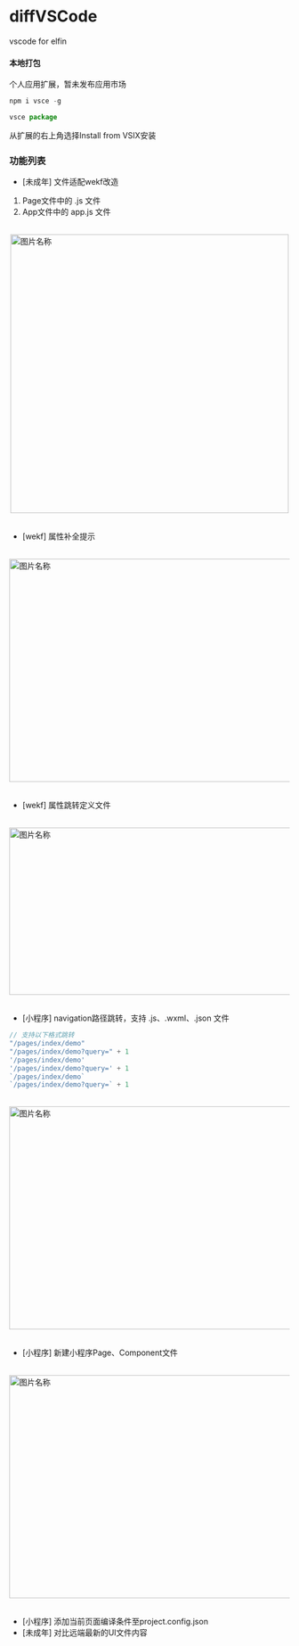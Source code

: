 # diffVSCode
vscode for elfin

#### 本地打包
个人应用扩展，暂未发布应用市场

```js
npm i vsce -g

vsce package
```
从扩展的右上角选择Install from VSIX安装

### 功能列表

- [未成年] 文件适配wekf改造

1. Page文件中的 .js 文件
2. App文件中的 app.js 文件
<br/>
 <img src="https://rengar-1253859411.cos.ap-chengdu.myqcloud.com/img/20201113_112531.gif" width = "500" height = "500" alt="图片名称" style="margin: 0 auto;display: block;" />
<br/>

- [wekf] 属性补全提示
<br/>
 <img src="https://rengar-1253859411.cos.ap-chengdu.myqcloud.com/img/20201113_112858.gif" width = "600" height = "400" alt="图片名称" style="margin: 0 auto;display: block;" />
<br/>

- [wekf] 属性跳转定义文件
<br/>
 <img src="https://rengar-1253859411.cos.ap-chengdu.myqcloud.com/img/20201113_113227.gif" width = "600" height = "300" alt="图片名称" style="margin: 0 auto;display: block;" />
<br/>

- [小程序] navigation路径跳转，支持 .js、.wxml、.json 文件

```js
// 支持以下格式跳转
"/pages/index/demo"
"/pages/index/demo?query=" + 1
'/pages/index/demo'
'/pages/index/demo?query=' + 1
`/pages/index/demo`
`/pages/index/demo?query=` + 1
```
<br/>
 <img src="https://rengar-1253859411.cos.ap-chengdu.myqcloud.com/img/20201110_094616.gif" width = "600" height = "400" alt="图片名称" style="margin: 0 auto;display: block;" />
<br/>

- [小程序] 新建小程序Page、Component文件
<br/>
 <img src="https://rengar-1253859411.cos.ap-chengdu.myqcloud.com/img/20201113_113535.gif" width = "600" height = "400" alt="图片名称" style="margin: 0 auto;display: block;" />
<br/>

- [小程序] 添加当前页面编译条件至project.config.json
- [未成年] 对比远端最新的UI文件内容